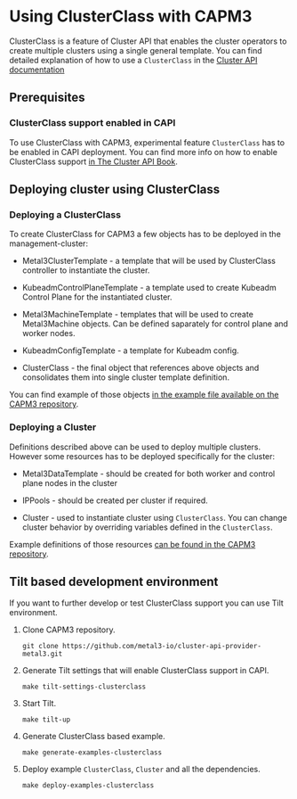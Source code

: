 # Using ClusterClass with CAPM3

ClusterClass is a feature of Cluster API that enables the cluster operators to
create multiple clusters using a single general template. You can find detailed
explanation of how to use a `ClusterClass` in the
[Cluster API documentation](https://github.com/kubernetes-sigs/cluster-api/blob/main/docs/proposals/20210526-cluster-class-and-managed-topologies.md)

## Prerequisites

### ClusterClass support enabled in CAPI

To use ClusterClass with CAPM3, experimental feature `ClusterClass` has to be
enabled in CAPI deployment. You can find more info on how to enable ClusterClass
support [in The Cluster API Book](https://cluster-api.sigs.k8s.io/tasks/experimental-features/cluster-class/).

## Deploying cluster using ClusterClass

### Deploying a ClusterClass

To create ClusterClass for CAPM3 a few objects has to be deployed in the
management-cluster:

- Metal3ClusterTemplate - a template that will be used by ClusterClass
controller to instantiate the cluster.

- KubeadmControlPlaneTemplate - a template used to create Kubeadm Control Plane
for the instantiated cluster.

- Metal3MachineTemplate - templates that will be used to create Metal3Machine
objects. Can be defined saparately for control plane and worker nodes.

- KubeadmConfigTemplate - a template for Kubeadm config.

- ClusterClass - the final object that references above objects and consolidates
them into single cluster template definition.

You can find example of those objects
[in the example file available on the CAPM3 repository](https://github.com/metal3-io/cluster-api-provider-metal3/blob/main/examples/templates/clusterclass.yaml).

### Deploying a Cluster

Definitions described above can be used to deploy multiple clusters. However
some resources has to be deployed specifically for the cluster:

- Metal3DataTemplate - should be created for both worker and control plane nodes
in the cluster

- IPPools - should be created per cluster if required.

- Cluster - used to instantiate cluster using `ClusterClass`. You can change
cluster behavior by overriding variables defined in the `ClusterClass`.

Example definitions of those resources
[can be found in the CAPM3 repository](https://github.com/metal3-io/cluster-api-provider-metal3/blob/main/examples/templates/cluster.yaml).

## Tilt based development environment

If you want to further develop or test ClusterClass support you can use Tilt
environment.

1. Clone CAPM3 repository.

    ```shell
    git clone https://github.com/metal3-io/cluster-api-provider-metal3.git
    ```

1. Generate Tilt settings that will enable ClusterClass support in CAPI.

    ```shell
    make tilt-settings-clusterclass
    ```

1. Start Tilt.

    ```shell
    make tilt-up
    ```

1. Generate ClusterClass based example.

    ```shell
    make generate-examples-clusterclass
    ```

1. Deploy example `ClusterClass`, `Cluster` and all the dependencies.

    ```shell
    make deploy-examples-clusterclass
    ```
